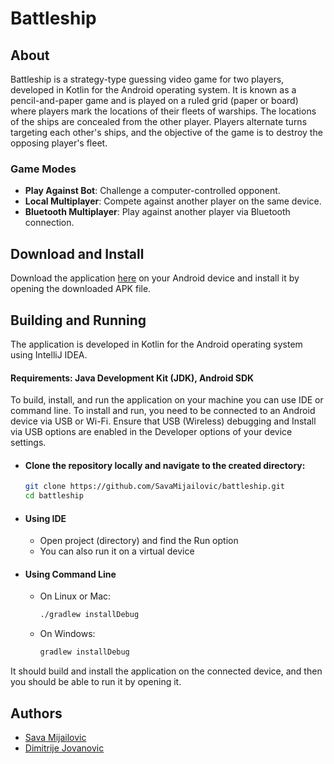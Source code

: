 # Battleship

## About

Battleship is a strategy-type guessing video game for two players, developed in Kotlin for the Android operating system.
It is known as a pencil-and-paper game and is played on a ruled grid (paper or board) where players mark the locations of their fleets of warships.
The locations of the ships are concealed from the other player.
Players alternate turns targeting each other's ships, and the objective of the game is to destroy the opposing player's fleet.

### Game Modes

- **Play Against Bot**: Challenge a computer-controlled opponent.
- **Local Multiplayer**: Compete against another player on the same device.
- **Bluetooth Multiplayer**: Play against another player via Bluetooth connection.

## Download and Install

Download the application [here](./Battleship.apk) on your Android device and install it by opening the downloaded APK file.

## Building and Running

The application is developed in Kotlin for the Android operating system using IntelliJ IDEA.

#### Requirements: Java Development Kit (JDK), Android SDK

To build, install, and run the application on your machine you can use IDE or command line.
To install and run, you need to be connected to an Android device via USB or Wi-Fi.
Ensure that USB (Wireless) debugging and Install via USB options are enabled in the Developer options of your device settings.

- #### Clone the repository locally and navigate to the created directory:
    ```sh
    git clone https://github.com/SavaMijailovic/battleship.git
    cd battleship
    ```

- #### Using IDE
    - Open project (directory) and find the Run option
    - You can also run it on a virtual device

- #### Using Command Line
    - On Linux or Mac:
        ```sh
        ./gradlew installDebug 
        ```
    - On Windows:
        ```sh
        gradlew installDebug
        ```
    
      
It should build and install the application on the connected device, and then you should be able to run it by opening it.

## Authors
- [Sava Mijailovic](https://github.com/SavaMijailovic)
- [Dimitrije Jovanovic](https://github.com/dimitrije-24)